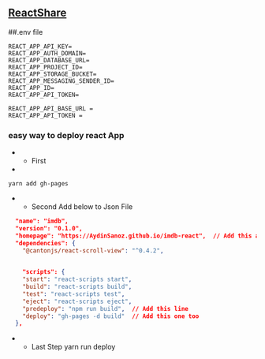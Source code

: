 ## [ReactShare](https://aydinsanoz.github.io/reactshare/)
##.env file

```
REACT_APP_API_KEY=
REACT_APP_AUTH_DOMAIN=
REACT_APP_DATABASE_URL=
REACT_APP_PROJECT_ID=
REACT_APP_STORAGE_BUCKET=
REACT_APP_MESSAGING_SENDER_ID=
REACT_APP_ID=
REACT_APP_API_TOKEN=

REACT_APP_API_BASE_URL =
REACT_APP_API_TOKEN =
```

### easy way to deploy react App 
- - First
- 
```yarn add gh-pages```

- - Second Add below to Json File 

```json
  "name": "imdb",
  "version": "0.1.0",
  "homepage": "https://AydinSanoz.github.io/imdb-react",  // Add this and change according to your reponame 
  "dependencies": {
    "@cantonjs/react-scroll-view": "^0.4.2",
 

```

```json
    "scripts": {
    "start": "react-scripts start",
    "build": "react-scripts build",
    "test": "react-scripts test",
    "eject": "react-scripts eject",
    "predeploy": "npm run build",  // Add this line
    "deploy": "gh-pages -d build"  // Add this one too
  },
```
- - Last Step 
  yarn run deploy
